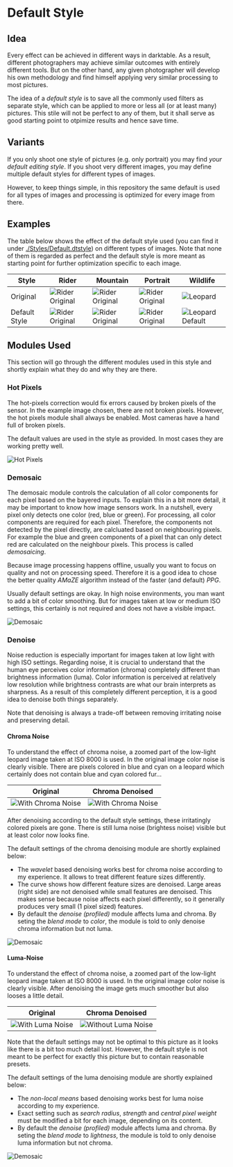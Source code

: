 # Default Style

## Idea

Every effect can be achieved in different ways in darktable. As a result, different photographers may achieve similar outcomes with entirely different tools. But on the other hand, any given photographer will develop his own methodology and find himself applying very similar processing to most pictures.

The idea of a *default style* is to save all the commonly used filters as separate style, which can be applied to more or less all (or at least many) pictures. This stile will not be perfect to any of them, but it shall serve as good starting point to otpimize results and hence save time.

## Variants

If you only shoot one style of pictures (e.g. only portrait) you may find *your default editing style*. If you shoot very different images, you may define multiple default styles for different types of images.

However, to keep things simple, in this repository the same default is used for all types of images and processing is optimized for every image from there.

## Examples

The table below shows the effect of the default style used (you can find it under [./Styles/Default.dtstyle](/Styles/Default.dtstyle)) on different types of images. Note that none of them is regarded as perfect and the default style is more meant as starting point for further optimization specific to each image.

| Style         | Rider                                       | Mountain                                       | Portrait                                       | Wildlife                                       |
| ------------- | ------------------------------------------- | ---------------------------------------------- | ---------------------------------------------- | ---------------------------------------------- |
| Original      | ![Rider Original](./02_Rider/web/02.jpg)    | ![Rider Original](./06_Mountain/web/06.jpg)    | ![Rider Original](./05_Portrait/web/05.jpg)    | ![Leopard](./09_Leopard/web/09.jpg)            |
| Default Style | ![Rider Original](./02_Rider/web/02_01.jpg) | ![Rider Original](./06_Mountain/web/06_01.jpg) | ![Rider Original](./05_Portrait/web/05_01.jpg) | ![Leopard Default](./09_Leopard/web/09_01.jpg) |



## Modules Used

This section will go through the different modules used in this style and shortly explain what they do and why they are there.

### Hot Pixels

The hot-pixels correction would fix errors caused by broken pixels of the sensor. In the example image chosen, there are not broken pixels. However, the hot pixels module shall always be enabled. Most cameras have a hand full of broken pixels.

The default values are used in the style as provided. In most cases they are working pretty well. 

![Hot Pixels](./DefaultStyle_HotPixels.png)

### Demosaic

The demosaic module controls the calculation of all color components for each pixel based on the bayered inputs. To explain this in a bit more detail, it may be important to know how image sensors work. In a nutshell, every pixel only detects one color (red, blue or green). For processing, all color components are required for each pixel. Therefore, the components not detected by the pixel directly, are calcluated based on neighbouring pixels. For example the blue and green components of a pixel that can only detect red are calculated on the neighbour pixels. This process is called *demosaicing*.

Because image processing happens offline, usually you want to focus on quality and not on processing speed. Therefore it is a good idea to chose the better quality *AMaZE* algorithm instead of the faster (and default) *PPG*. 

Usually default settings are okay. In high noise environments, you man want to add a bit of color smoothing. But for images taken at low or medium ISO settings, this certainly is not required and does not have a visible impact.

![Demosaic](./DefaultStyle_Demosaic.png)

### Denoise

Noise reduction is especially important for images taken at low light with high ISO settings. Regarding noise, it is crucial to understand that the human eye perceives color information (chroma) completely different than brightness information (luma). Color information is perceived at relatively low resolution while brightness contrasts are what our brain interprets as sharpness. As a result of this completely different perception, it is a good idea to denoise both things separately.

Note that denoising is always a trade-off between removing irritating noise and preserving detail. 

#### Chroma Noise

To understand the effect of chroma noise, a zoomed part of the low-light leopard image taken at ISO 8000 is used. In the original image color noise is clearly visible. There are pixels colored in blue and cyan on a leopard which certainly does not contain blue and cyan colored fur...

| Original                                        | Chroma Denoised                                    |
| ----------------------------------------------- | -------------------------------------------------- |
| ![With Chroma Noise](./Default_ChromaNoise.png) | ![With Chroma Noise](./Default_ChromaDenoised.png) |

After denoising according to the default style settings, these irritatingly colored pixels are gone. There is still luma noise (brightess noise) visible but at least color now looks fine.

The default settings of the chroma denoising module are shortly explained below:

* The *wavelet* based denoising works best for chroma noise according to my experience. It allows to treat different feature sizes differently.
* The curve shows how different feature sizes are denoised. Large areas (right side) are not denoised while small features are denoised. This makes sense because noise affects each pixel differently, so it generally produces very small (1 pixel sized) features.
* By default the *denoise (profiled)* module affects luma and chroma. By seting the *blend mode* to *color*, the module is told to only denoise chroma information but not luma.

![Demosaic](./DefaultStyle_ChromaDenoiseSettings.png)

#### Luma-Noise

To understand the effect of chroma noise, a zoomed part of the low-light leopard image taken at ISO 8000 is used. In the original image color noise is clearly visible. After denoising the image gets much smoother but also looses a little detail.

| Original                                         | Chroma Denoised                                   |
| ------------------------------------------------ | ------------------------------------------------- |
| ![With Luma Noise](./Default_ChromaDenoised.png) | ![Without Luma Noise](./Default_LumaDenoised.png) |

Note that the default settings may not be optimal to this picture as it looks like there is a bit too much detail lost. However, the default style is not meant to be perfect for exactly this picture but to contain reasonable presets.

The default settings of the luma denoising module are shortly explained below:

* The *non-local means* based denoising works best for luma noise according to my experience. 
* Exact setting such as *search radius*, *strength* and *central pixel weight* must be modified a bit for each image, depending on its content.
* By default the *denoise (profiled)* module affects luma and chroma. By seting the *blend mode* to *lightness*, the module is told to only denoise luma information but not chroma.

![Demosaic](./Default_LumaDenoiseSettings.png)
